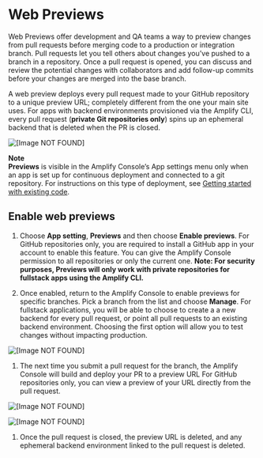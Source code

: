 # Web Previews<a name="pr-previews"></a>

Web Previews offer development and QA teams a way to preview changes from pull requests before merging code to a production or integration branch\. Pull requests let you tell others about changes you’ve pushed to a branch in a repository\. Once a pull request is opened, you can discuss and review the potential changes with collaborators and add follow\-up commits before your changes are merged into the base branch\.

A web preview deploys every pull request made to your GitHub repository to a unique preview URL; completely different from the one your main site uses\. For apps with backend environments provisioned via the Amplify CLI, every pull request \(**private Git repositories only**\) spins up an ephemeral backend that is deleted when the PR is closed\.

![\[Image NOT FOUND\]](http://docs.aws.amazon.com/amplify/latest/userguide/images/previews1.png)

**Note**  
**Previews** is visible in the Amplify Console’s App settings menu only when an app is set up for continuous deployment and connected to a git repository\. For instructions on this type of deployment, see [Getting started with existing code](getting-started.md)\.

## Enable web previews<a name="enable-web-previews"></a>

1. Choose **App setting**, **Previews** and then choose **Enable previews**\. For GitHub repositories only, you are required to install a GitHub app in your account to enable this feature\. You can give the Amplify Console permission to all repositories or only the current one\. **Note: For security purposes, Previews will only work with private repositories for fullstack apps using the Amplify CLI\.** 

1. Once enabled, return to the Amplify Console to enable previews for specific branches\. Pick a branch from the list and choose **Manage**\. For fullstack applications, you will be able to choose to create a a new backend for every pull request, or point all pull requests to an existing backend environment\. Choosing the first option will allow you to test changes without impacting production\.

![\[Image NOT FOUND\]](http://docs.aws.amazon.com/amplify/latest/userguide/images/previews2.png)

1. The next time you submit a pull request for the branch, the Amplify Console will build and deploy your PR to a preview URL For GitHub repositories only, you can view a preview of your URL directly from the pull request\.

![\[Image NOT FOUND\]](http://docs.aws.amazon.com/amplify/latest/userguide/images/previews3.png)

![\[Image NOT FOUND\]](http://docs.aws.amazon.com/amplify/latest/userguide/images/previews4.png)

1. Once the pull request is closed, the preview URL is deleted, and any ephemeral backend environment linked to the pull request is deleted\.